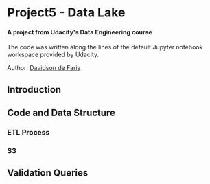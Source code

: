# Project5 - Data Lake
####  A project from Udacity's Data Engineering course
The code was written along the lines of the default Jupyter notebook workspace provided by Udacity.

Author: [Davidson de Faria](https://github.com/davidsondefaria)

## Introduction


## Code and Data Structure


### ETL Process


### S3


## Validation Queries
